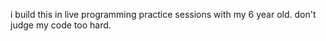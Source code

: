 i build this in live programming practice sessions with my 6 year old. don't judge my code too hard.
